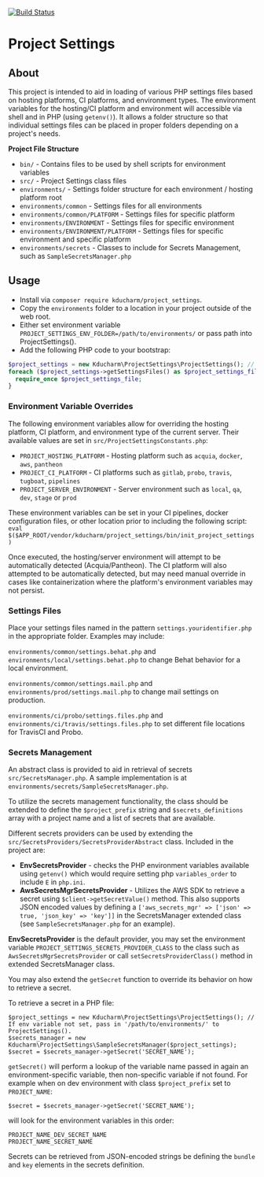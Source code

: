 [![Build Status](https://travis-ci.com/kducharm/project_settings.svg?branch=master)](https://travis-ci.com/kducharm/project_settings)

# Project Settings

## About

This project is intended to aid in loading of various PHP settings files based on hosting platforms, CI platforms, and environment types. The environment variables for the hosting/CI platform and environment will accessible via shell and in PHP (using `getenv()`). It allows a folder structure so that individual settings files can be placed in proper folders depending on a project's needs.

**Project File Structure**
* `bin/` - Contains files to be used by shell scripts for environment variables
* `src/` - Project Settings class files
* `environments/` - Settings folder structure for each environment / hosting platform root
* `environments/common` - Settings files for all environments
* `environments/common/PLATFORM` - Settings files for specific platform
* `environments/ENVIRONMENT` - Settings files for specific environment
* `environments/ENVIRONMENT/PLATFORM` - Settings files for specific environment and specific platform
* `environments/secrets` - Classes to include for Secrets Management, such as `SampleSecretsManager.php`

## Usage

* Install via `composer require kducharm/project_settings`.
* Copy the `environments` folder to a location in your project outside of the web root.
* Either set environment variable `PROJECT_SETTINGS_ENV_FOLDER=/path/to/environments/` or pass path into ProjectSettings().
* Add the following PHP code to your bootstrap:
``` php
$project_settings = new Kducharm\ProjectSettings\ProjectSettings(); // If env variable not set, pass in '/path/to/environments/' to ProjectSettings().
foreach ($project_settings->getSettingsFiles() as $project_settings_file) {
  require_once $project_settings_file;
}
```

### Environment Variable Overrides
The following environment variables allow for overriding the hosting platform, CI platform, and environment type of the current server.
Their available values are set in `src/ProjectSettingsConstants.php`:
* `PROJECT_HOSTING_PLATFORM` - Hosting platform such as `acquia`, `docker`, `aws`, `pantheon`
* `PROJECT_CI_PLATFORM` - CI platforms such as `gitlab`, `probo`, `travis`, `tugboat`, `pipelines`
* `PROJECT_SERVER_ENVIRONMENT` - Server environment such as `local`, `qa`, `dev`, `stage` or `prod`

These environment variables can be set in your CI pipelines, docker configuration files, or other location prior to including the following script:
`eval $($APP_ROOT/vendor/kducharm/project_settings/bin/init_project_settings)`

Once executed, the hosting/server environment will attempt to be automatically detected (Acquia/Pantheon). 
The CI platform will also attempted to be automatically detected, but may need manual override in cases like containerization where the platform's environment variables may not persist.

### Settings Files
Place your settings files named in the pattern `settings.youridentifier.php` in the appropriate folder.
Examples may include:

`environments/common/settings.behat.php` and `environments/local/settings.behat.php` to change Behat behavior for a local environment.

`environments/common/settings.mail.php` and `environments/prod/settings.mail.php` to change mail settings on production.

`environments/ci/probo/settings.files.php` and `environments/ci/travis/settings.files.php` to set different file locations for TravisCI and Probo.

### Secrets Management
An abstract class is provided to aid in retrieval of secrets `src/SecretsManager.php`. A sample implementation is at `environments/secrets/SampleSecretsManager.php`.

To utilize the secrets management functionality, the class should be extended to define the `$project_prefix` string and `$secrets_definitions` array with a project name and a list of secrets that are available.

Different secrets providers can be used by extending the `src/SecretsProviders/SecretsProviderAbstract` class. Included in the project are:
- **EnvSecretsProvider** - checks the PHP environment variables available using `getenv()` which would require setting php `variables_order` to include `E` in `php.ini`.
- **AwsSecretsMgrSecretsProvider** - Utilizes the AWS SDK to retrieve a secret using `$client->getSecretValue()` method. This also supports JSON encoded values by defining a `['aws_secrets_mgr' => ['json' => true, 'json_key' => 'key']]` in the SecretsManager extended class (see `SampleSecretsManager.php` for an example).

**EnvSecretsProvider** is the default provider, you may set the environment variable `PROJECT_SETTINGS_SECRETS_PROVIDER_CLASS` to the class such as `AwsSecretsMgrSecretsProvider` or call `setSecretsProviderClass()` method in extended SecretsManager class.

You may also extend the `getSecret` function to override its behavior on how to retrieve a secret.

To retrieve a secret in a PHP file:
```
$project_settings = new Kducharm\ProjectSettings\ProjectSettings(); // If env variable not set, pass in '/path/to/environments/' to ProjectSettings().
$secrets_manager = new Kducharm\ProjectSettings\SampleSecretsManager($project_settings);
$secret = $secrets_manager->getSecret('SECRET_NAME');
```

`getSecret()` will perform a lookup of the variable name passed in again an environment-specific variable, then non-specific variable if not found. For example when on dev environment with class `$project_prefix` set to `PROJECT_NAME`:
```
$secret = $secrets_manager->getSecret('SECRET_NAME');
```
will look for the environment variables in this order:
```
PROJECT_NAME_DEV_SECRET_NAME
PROJECT_NAME_SECRET_NAME
```

Secrets can be retrieved from JSON-encoded strings be defining the `bundle` and `key` elements in the secrets definition.
